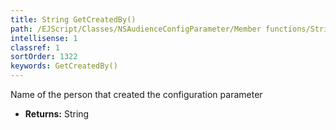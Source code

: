 ```yaml
---
title: String GetCreatedBy()
path: /EJScript/Classes/NSAudienceConfigParameter/Member functions/String GetCreatedBy()
intellisense: 1
classref: 1
sortOrder: 1322
keywords: GetCreatedBy()
---
```



Name of the person that created the configuration parameter



* **Returns:** String


